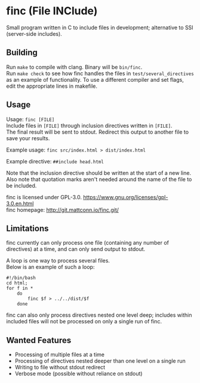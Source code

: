 # finc (File INClude)
Small program written in C to include files in development; alternative to SSI (server-side includes).

## Building
Run `make` to compile with clang. Binary will be `bin/finc`.  
Run `make check` to see how finc handles the files in `test/several_directives` as an example of functionality.
To use a different compiler and set flags, edit the appropriate lines in makefile.

## Usage
Usage: `finc [FILE]`  
Include files in `[FILE]` through inclusion directives written in `[FILE]`.  
The final result will be sent to stdout. Redirect this output to another file to save your results.

Example usage:
`finc src/index.html > dist/index.html`

Example directive:
`##include head.html`

Note that the inclusion directive should be written at the start of a new line.
Also note that quotation marks aren't needed around the name of the file to be included.

finc is licensed under GPL-3.0. <https://www.gnu.org/licenses/gpl-3.0.en.html>  
finc homepage: <http://git.mattconn.io/finc.git/>

## Limitations
finc currently can only process one file (containing any number of directives) at a time, and can only send output to stdout.  

A loop is one way to process several files.  
Below is an example of such a loop:  
```
#!/bin/bash
cd html;
for f in *
	do
		finc $f > ../../dist/$f
	done
```
finc can also only process directives nested one level deep; includes within included files will not be processed on only a single run of finc.

## Wanted Features
- Processing of multiple files at a time
- Processing of directives nested deeper than one level on a single run
- Writing to file without stdout redirect
- Verbose mode (possible without reliance on stdout)
